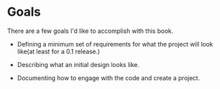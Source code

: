 # Goals

There are a few goals I'd like to accomplish with this book.

- Defining a minimum set of requirements for what the project will look like(at least for a 0.1 release.)

- Describing what an initial design looks like.

- Documenting how to engage with the code and create a project.
